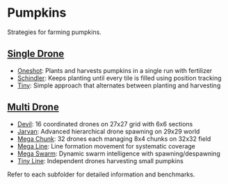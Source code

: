 # Pumpkins

Strategies for farming pumpkins.

## [Single Drone](./Single%20Drone/)
- [Oneshot](./Single%20Drone/oneshot.py): Plants and harvests pumpkins in a single run with fertilizer
- [Schindler](./Single%20Drone/schindler.py): Keeps planting until every tile is filled using position tracking
- [Tiny](./Single%20Drone/tiny.py): Simple approach that alternates between planting and harvesting

## [Multi Drone](./Multi%20Drone/)
- [Devil](./Multi%20Drone/devil.py): 16 coordinated drones on 27x27 grid with 6x6 sections
- [Jarvan](./Multi%20Drone/jarvan.py): Advanced hierarchical drone spawning on 29x29 world
- [Mega Chunk](./Multi%20Drone/mega_chunk.py): 32 drones each managing 8x4 chunks on 32x32 field
- [Mega Line](./Multi%20Drone/mega_line.py): Line formation movement for systematic coverage
- [Mega Swarm](./Multi%20Drone/mega_swarm.py): Dynamic swarm intelligence with spawning/despawning
- [Tiny Line](./Multi%20Drone/tiny_line.py): Independent drones harvesting small pumpkins

Refer to each subfolder for detailed information and benchmarks.
